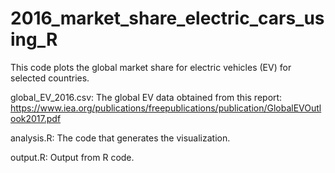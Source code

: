 # 2016_market_share_electric_cars_using_R

This code plots the global market share for electric vehicles (EV) for selected countries.

global_EV_2016.csv: The global EV data obtained from this report: https://www.iea.org/publications/freepublications/publication/GlobalEVOutlook2017.pdf

analysis.R: The code that generates the visualization.

output.R: Output from R code.
